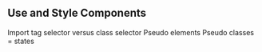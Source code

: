 ## Use and Style Components

Import tag selector versus class selector
Pseudo elements
Pseudo classes = states
